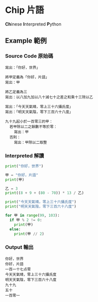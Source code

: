 # Chip 片語

**Ch**inese **I**nterpreted **P**ython

## Example 範例

### Source Code 原始碼

```chip
寫出：「你好，世界」

將甲定義為「你好，片語」
寫出：甲

將乙定義為三
寫出：以八加九加以八十減七十之差之和乘十三除以乙

寫出：「今天天氣晴，零上三十六攝氏度」
寫出：「明天天氣陰，零下三百六十八度」

九十九起小於一百零三的甲：
  若甲除以二之餘數不等於零：
    寫出：甲
  否則：
    寫出：甲除以二取整
```

### Interpreted 解讀

```python
print("你好，世界")

甲 = "你好，片語"
print(甲)

乙 = 3
print((8 + 9 + (80 - 70)) * 13 / 乙)

print("今天天氣晴，零上三十六攝氏度")
print("明天天氣陰，零下三百六十八度")

for 甲 in range(99, 103):
  if 甲 % 2 != 0:
    print(甲)
  else:
    print(甲 // 2)
```

### Output 輸出

```text
你好，世界
你好，片語
一百一十七点零
今天天氣晴，零上三十六攝氏度
明天天氣陰，零下三百六十八度
九十九
五十
一百零一
```
